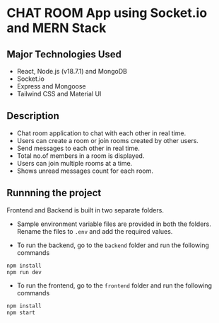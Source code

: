 # CHAT ROOM App using Socket.io and MERN Stack

## Major Technologies Used
  - React, Node.js (v18.7.1) and MongoDB
  - Socket.io
  - Express and Mongoose
  - Tailwind CSS and Material UI

## Description

- Chat room application to chat with each other in real time.
- Users can create a room or join rooms created by other users.
- Send messages to each other in real time.
- Total no.of members in a room is displayed.
- Users can join multiple rooms at a time.
- Shows unread messages count for each room.

## Runnning the project
Frontend and Backend is built in two separate folders.

- Sample environment variable files are provided in both the folders. Rename the files to `.env` and add the required values.

- To run the backend, go to the `backend` folder and run the following commands
```sh
npm install
npm run dev
```

- To run the frontend, go to the `frontend` folder and run the following commands
```sh
npm install
npm start
```
